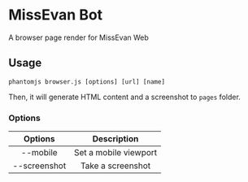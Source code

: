 # MissEvan Bot

A browser page render for MissEvan Web

## Usage

```shell
phantomjs browser.js [options] [url] [name]
```

Then, it will generate HTML content and a screenshot to `pages` folder.

### Options

|    Options   |      Description      |
|:------------:|:---------------------:|
|   --mobile   | Set a mobile viewport |
| --screenshot |   Take a screenshot   |
